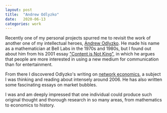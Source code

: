 ```yaml
---
layout: post
title:  "Andrew Odlyzko"
date:   2020-06-13
categories: work
---
```


Recently one of my personal projects spurred me to revisit the work of another one of my intellectual heroes, [Andrew Odlyzko](https://en.wikipedia.org/wiki/Andrew_Odlyzko). He made his name as a mathematician at Bell Labs in the 1970s and 1980s, but I found out about him from his 2001 essay ["Content is Not King"](https://firstmonday.org/article/view/833/742), in which he argues that people are more interested in using a new medium for communication than for entertainment.

From there I discovered Odlyzko's writing on [network economics](http://www.dtc.umn.edu/~odlyzko/doc/complete.html), a subject I was thinking and reading about intensely around 2006. He has also written some fascinating essays on market bubbles.

I was and am deeply impressed that one individual could produce such original thought and thorough research in so many areas, from mathematics to economics to history.
